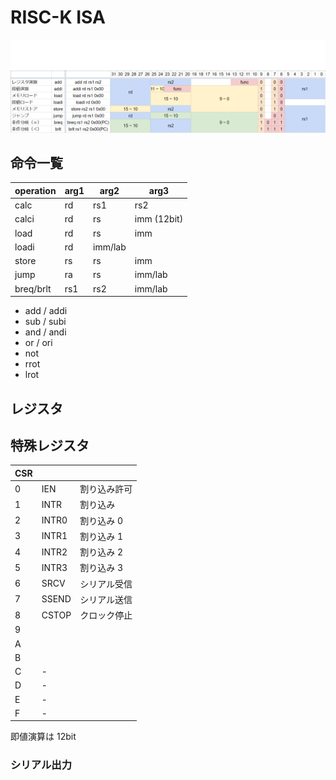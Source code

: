 # RISC-K ISA

![](img/bit_format.png)

## 命令一覧

| operation | arg1 | arg2    | arg3        |
| --------- | ---- | ------- | ----------- |
| calc      | rd   | rs1     | rs2         |
| calci     | rd   | rs      | imm (12bit) |
| load      | rd   | rs      | imm         |
| loadi     | rd   | imm/lab |             |
| store     | rs   | rs      | imm         |
| jump      | ra   | rs      | imm/lab     |
| breq/brlt | rs1  | rs2     | imm/lab     |

- add / addi
- sub / subi
- and / andi
- or / ori
- not
- rrot
- lrot

## レジスタ

## 特殊レジスタ

| CSR |       |              |
| --- | ----- | ------------ |
| 0   | IEN   | 割り込み許可 |
| 1   | INTR  | 割り込み     |
| 2   | INTR0 | 割り込み 0   |
| 3   | INTR1 | 割り込み 1   |
| 4   | INTR2 | 割り込み 2   |
| 5   | INTR3 | 割り込み 3   |
| 6   | SRCV  | シリアル受信 |
| 7   | SSEND | シリアル送信 |
| 8   | CSTOP | クロック停止 |
| 9   |       |              |
| A   |       |              |
| B   |       |              |
| C   | -     |              |
| D   | -     |              |
| E   | -     |              |
| F   | -     |              |

即値演算は 12bit

### シリアル出力
